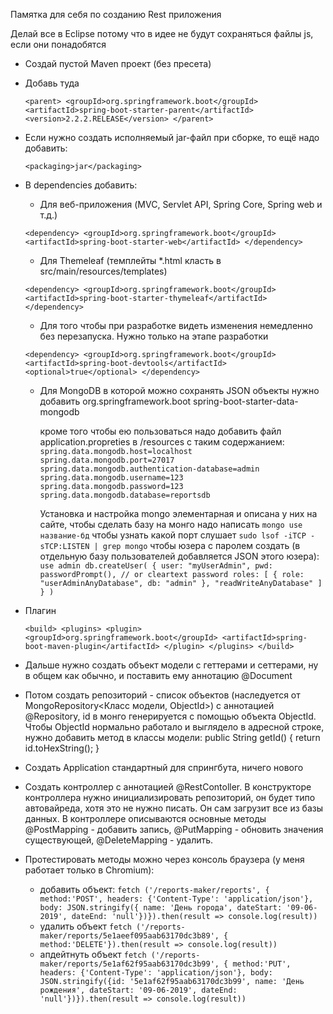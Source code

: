 Памятка для себя по созданию Rest приложения

Делай все в Eclipse потому что в идее не будут сохраняться файлы js, если они понадобятся

* Создай пустой Maven проект (без пресета)
* Добавь туда 
    
    `<parent>
        <groupId>org.springframework.boot</groupId>
        <artifactId>spring-boot-starter-parent</artifactId>
        <version>2.2.2.RELEASE</version>
    </parent>`
     
 * Если нужно создать исполняемый jar-файл при сборке, то ещё надо добавить:

    `<packaging>jar</packaging>`
 
 * В dependencies добавить:
 
     * Для веб-приложения (MVC, Servlet API, Spring Core, Spring web и т.д.)
 
     `<dependency>
         <groupId>org.springframework.boot</groupId>
         <artifactId>spring-boot-starter-web</artifactId>
     </dependency>`
     
     * Для Themeleaf (темплейты *.html класть в src/main/resources/templates)
     
     `<dependency>
        <groupId>org.springframework.boot</groupId>
        <artifactId>spring-boot-starter-thymeleaf</artifactId>
     </dependency>`
     
     * Для того чтобы при разработке видеть изменения немедленно без перезапуска.
     Нужно только на этапе разработки
     	
     `<dependency>
     	<groupId>org.springframework.boot</groupId>
     	<artifactId>spring-boot-devtools</artifactId>
     	<optional>true</optional>
     </dependency>`

    * Для MongoDB в которой можно сохранять JSON объекты нужно добавить
        <dependency>
			<groupId>org.springframework.boot</groupId>
			<artifactId>spring-boot-starter-data-mongodb</artifactId>
		</dependency>

        кроме того чтобы ею пользоваться надо добавить файл application.propreties в /resources
        с таким содержанием:
        `spring.data.mongodb.host=localhost
        spring.data.mongodb.port=27017
        spring.data.mongodb.authentication-database=admin
        spring.data.mongodb.username=123
        spring.data.mongodb.password=123
        spring.data.mongodb.database=reportsdb`

        Установка и настройка mongo элементарная и описана у них на сайте,
        чтобы сделать базу на монго надо написать 
        `mongo
        use название-бд`
        чтобы узнать какой порт слушает `sudo lsof -iTCP -sTCP:LISTEN | grep mongo`
        чтобы юзера с паролем создать (в отдельную базу пользователей добавляется JSON этого юзера):
        `use admin
        db.createUser(
        {
            user: "myUserAdmin",
            pwd: passwordPrompt(), // or cleartext password
            roles: [ { role: "userAdminAnyDatabase", db: "admin" }, "readWriteAnyDatabase" ]
        }
        )`     
     
 * Плагин
     
     `<build>
         <plugins>
             <plugin>
                 <groupId>org.springframework.boot</groupId>
                 <artifactId>spring-boot-maven-plugin</artifactId>
             </plugin>
         </plugins>
     </build>`
 
* Дальше нужно создать объект модели с геттерами и сеттерами, ну в общем как обычно, и поставить ему аннотацию @Document
* Потом создать репозиторий - список объектов (наследуется от MongoRepository<Класс модели, ObjectId>) с аннотацией @Repository, id в монго генерируется с помощью объекта ObjectId. Чтобы ObjectId нормально работало и выглядело в адресной строке, нужно добавить метод в классы модели:
    public String getId() {
    	  return id.toHexString();
    }
* Создать Application стандартный для спрингбута, ничего нового
* Создать контроллер с аннотацией @RestContoller. В конструкторе контроллера нужно инициализировать репозиторий, он будет типо автовайреда, хотя это не нужно писать. Он сам загрузит все из базы данных. В контроллере описываются основные методы @PostMapping - добавить запись, @PutMapping - обновить значения существующей, @DeleteMapping - удалить. 
* Протестировать методы можно через консоль браузера (у меня работает только в Chromium): 
    * добавить объект:
`fetch ('/reports-maker/reports', { method:'POST', headers: {'Content-Type': 'application/json'}, body: JSON.stringify({ name: 'День города', dateStart: '09-06-2019', dateEnd: 'null'})}).then(result => console.log(result))`
    * удалить объект
`fetch ('/reports-maker/reports/5e1aeef095aab63170dc3b89', { method:'DELETE'}).then(result => console.log(result))`
    * апдейтнуть объект
`fetch ('/reports-maker/reports/5e1af62f95aab63170dc3b99', { method:'PUT', headers: {'Content-Type': 'application/json'}, body: JSON.stringify({id: '5e1af62f95aab63170dc3b99', name: 'День рождения', dateStart: '09-06-2019', dateEnd: 'null'})}).then(result => console.log(result))`  
